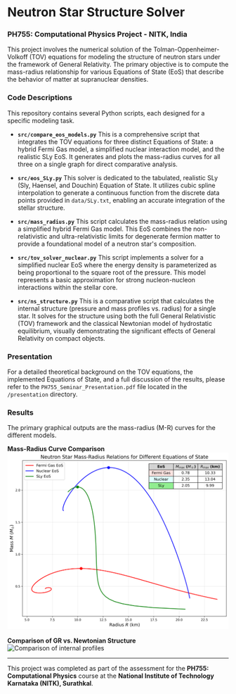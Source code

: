 # Neutron Star Structure Solver

### PH755: Computational Physics Project - NITK, India

This project involves the numerical solution of the Tolman-Oppenheimer-Volkoff (TOV) equations for modeling the structure of neutron stars under the framework of General Relativity. The primary objective is to compute the mass-radius relationship for various Equations of State (EoS) that describe the behavior of matter at supranuclear densities.

### Code Descriptions

This repository contains several Python scripts, each designed for a specific modeling task.

* **`src/compare_eos_models.py`**
    This is a comprehensive script that integrates the TOV equations for three distinct Equations of State: a hybrid Fermi Gas model, a simplified nuclear interaction model, and the realistic SLy EoS. It generates and plots the mass-radius curves for all three on a single graph for direct comparative analysis.

* **`src/eos_SLy.py`**
    This solver is dedicated to the tabulated, realistic SLy (Sly, Haensel, and Douchin) Equation of State. It utilizes cubic spline interpolation to generate a continuous function from the discrete data points provided in `data/SLy.txt`, enabling an accurate integration of the stellar structure.

* **`src/mass_radius.py`**
    This script calculates the mass-radius relation using a simplified hybrid Fermi Gas model. This EoS combines the non-relativistic and ultra-relativistic limits for degenerate fermion matter to provide a foundational model of a neutron star's composition.

* **`src/tov_solver_nuclear.py`**
    This script implements a solver for a simplified nuclear EoS where the energy density is parameterized as being proportional to the square root of the pressure. This model represents a basic approximation for strong nucleon-nucleon interactions within the stellar core.

* **`src/ns_structure.py`**
    This is a comparative script that calculates the internal structure (pressure and mass profiles vs. radius) for a single star. It solves for the structure using both the full General Relativistic (TOV) framework and the classical Newtonian model of hydrostatic equilibrium, visually demonstrating the significant effects of General Relativity on compact objects.

### Presentation

For a detailed theoretical background on the TOV equations, the implemented Equations of State, and a full discussion of the results, please refer to the `PH755_Seminar_Presentation.pdf` file located in the `/presentation` directory.

### Results

The primary graphical outputs are the mass-radius (M-R) curves for the different models.

**Mass-Radius Curve Comparison**
![M-R Curve Comparison](results/tov_mr_curves_comparison.png)

**Comparison of GR vs. Newtonian Structure**
![Comparison of internal profiles](results/newt_vs_tov_profiles.png)

---

This project was completed as part of the assessment for the **PH755: Computational Physics** course at the **National Institute of Technology Karnataka (NITK), Surathkal**.
